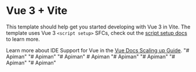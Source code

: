 # Vue 3 + Vite

This template should help get you started developing with Vue 3 in Vite. The template uses Vue 3 `<script setup>` SFCs, check out the [script setup docs](https://v3.vuejs.org/api/sfc-script-setup.html#sfc-script-setup) to learn more.

Learn more about IDE Support for Vue in the [Vue Docs Scaling up Guide](https://vuejs.org/guide/scaling-up/tooling.html#ide-support).
"# Apiman" 
"# Apiman" 
"# Apiman" 
#   A p i m a n  
 "# Apiman" 
"# Apiman" 
"# Apiman" 
"# Apiman" 
